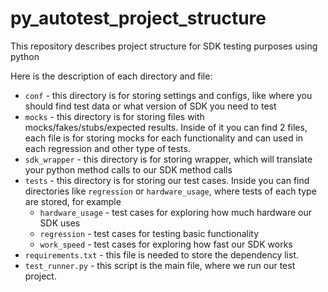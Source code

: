 # py_autotest_project_structure
This repository describes project structure for SDK testing purposes using python

Here is the description of each directory and file:
* `conf` - this directory is for storing settings and configs, like where you should find test data or what version of SDK you need to test
* `mocks` - this directory is for storing files with mocks/fakes/stubs/expected results. Inside of it you can find 2 files, each file is for storing mocks for each functionality and can used in each regression and other type of tests.
* `sdk_wrapper` - this directory is for storing wrapper, which will translate your python method calls to our SDK method calls
* `tests` - this directory is for storing our test cases. Inside you can find directories like `regression` or `hardware_usage`, where tests of each type are stored, for example
  * `hardware_usage` - test cases for exploring how much hardware our SDK uses
  * `regression` - test cases for testing basic functionality
  * `work_speed` - test cases for exploring how fast our SDK works
* `requirements.txt` - this file is needed to store the dependency list.
* `test_runner.py` - this script is the main file, where we run our test project.
